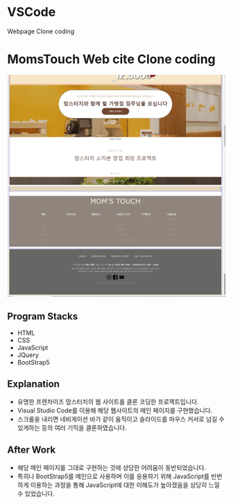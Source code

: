 # VSCode
Webpage Clone coding

# MomsTouch Web cite Clone coding
![this is an image(1)](13Jquery/20220218_Moms/mingyoKang/images02/momsPre01.png)
![this is an image(2)](13Jquery/20220218_Moms/mingyoKang/images02/momsPre02.png)

## Program Stacks
- HTML
- CSS
- JavaScript
- JQuery
- BootStrap5

## Explanation
- 유명한 프렌차이즈 맘스터치의 웹 사이트를 클론 코딩한 프로젝트입니다.
- Visual Studio Code를 이용해 해당 웹사이트의 메인 페이지를 구현했습니다.
- 스크롤을 내리면 네비게이션 바가 같이 움직이고 슬라이드를 마우스 커서로 넘길 수 있게하는 등의 여러 기믹을 클론하였습니다.

## After Work
- 해당 메인 페이지를 그대로 구현하는 것에 상당한 어려움이 동반되었습니다.
- 특히나 BootStrap5를 메인으로 사용하며 이를 응용하기 위해 JavaScript를 빈번하게 이용하는 과정을 통해
  JavaScript에 대한 이해도가 높아졌음을 상당히 느낄 수 있었습니다.
